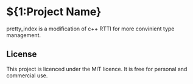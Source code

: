 # ${1:Project Name}
pretty_index is a modification of c++ RTTI for more convinient type management.
## License
This project is licenced under the MIT licence. It is free for personal and commercial use.